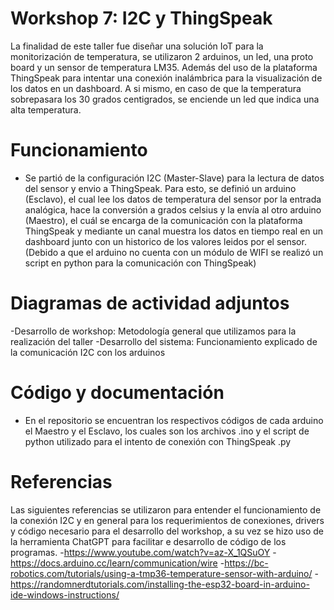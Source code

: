 # Workshop 7: I2C y ThingSpeak
La finalidad de este taller fue diseñar una solución IoT para la monitorización de temperatura, se utilizaron 2 arduinos, un led, una proto board y un sensor de temperatura LM35. Además del uso de la plataforma ThingSpeak para intentar una conexión inalámbrica para la visualización de los datos en un dashboard. A si mismo, en caso de que la temperatura sobrepasara los 30 grados centigrados, se enciende un led que indica una alta temperatura.

# Funcionamiento
- Se partió de la configuración I2C (Master-Slave) para la lectura de datos del sensor y envio a ThingSpeak. Para esto, se definió un arduino (Esclavo), el cual lee los datos de temperatura del sensor por la entrada analógica, hace la conversión a grados celsius y la envía al otro arduino (Maestro), el cuál se encarga de la comunicación con la plataforma ThingSpeak y mediante un canal muestra los datos en tiempo real en un dashboard junto con un historico de los valores leidos por el sensor. (Debido a que el arduino no cuenta con un módulo de WIFI se realizó un script en python para la comunicación con ThingSpeak)

# Diagramas de actividad adjuntos
-Desarrollo de workshop: Metodología general que utilizamos para la realización del taller
-Desarrollo del sistema: Funcionamiento explicado de la comunicación I2C con los arduinos

# Código y documentación
- En el repositorio se encuentran los respectivos códigos de cada arduino el Maestro y el Esclavo, los cuales son los archivos .ino y el script de python utilizado para el intento de conexión con ThingSpeak .py

# Referencias
Las siguientes referencias se utilizaron para entender el funcionamiento de la conexión I2C y en general para los requerimientos de conexiones, drivers y código necesario para el desarrollo del workshop, a su vez se hizo uso de la herramienta ChatGPT para facilitar e desarrollo de código de los programas.
-https://www.youtube.com/watch?v=az-X_1QSuOY
-https://docs.arduino.cc/learn/communication/wire
-https://bc-robotics.com/tutorials/using-a-tmp36-temperature-sensor-with-arduino/
-https://randomnerdtutorials.com/installing-the-esp32-board-in-arduino-ide-windows-instructions/
